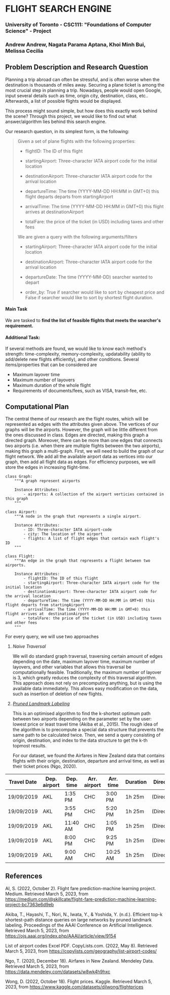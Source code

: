 # FLIGHT SEARCH ENGINE

### University of Toronto - CSC111: "Foundations of Computer Science" - Project

### Andrew Andrew, Nagata Parama Aptana, Khoi Minh Bui, Melissa Cecilia

## Problem Description and Research Question

Planning a trip abroad can often be stressful, and is often worse when the destination is thousands of miles away. Securing a plane ticket is among the most crucial step in planning a trip. Nowadays, people would open Google, input several details such as time, origin city, destination, class, etc.. Afterwards, a list of possible flights would be displayed.

This process might sound simple, but how does this exactly work behind the scene? Through this project, we would like to find out what answer/algorithm lies behind this search engine.

Our research question, in its simplest form, is the following:

> Given a set of plane flights with the following properties:
>
> -   flightID: The ID of this flight
>
> -   startingAirport: Three-character IATA airport code for the initial location
>
> -   destinationAirport: Three-character IATA airport code for the arrival location
>
> -   departureTime: The time (YYYY-MM-DD HH:MM in GMT+0) this flight departs departs from startingAirport
>
> -   arrivalTime: The time (YYYY-MM-DD HH:MM in GMT+0) this flight arrives at destinationAirport
>
> -   totalFare: the price of the ticket (in USD) including taxes and other fees
>
> We are given a query with the following arguments/filters
>
> -   startingAirport: Three-character IATA airport code for the initial location
>
> -   destinationAirport: Three-character IATA airport code for the arrival location
>
> -   departureDate: The time (YYYY-MM-DD) searcher wanted to depart
>
> -   order_by: True if searcher would like to sort by cheapest price and False if searcher would like to sort by shortest flight duration.

#### Main Task

We are tasked to **find the list of feasible flights that meets the searcher's requirement.**

#### Additional Task:

If several methods are found, we would like to know each method's strength: time-complexity, memory-complexity, updatability (ability to add/delete new flights efficiently), and other conditions. Several items/properties that can be considered are
-   Maximum layover time
-   Maximum number of layovers
-   Maximum duration of the whole flight
-   Requirements of documents/fees, such as VISA, transit-fee, etc.

## Computational Plan

The central theme of our research are the flight routes, which will be represented as edges with the attributes given above. The vertices of our graphs will be the airports. However, the graph will be little different from the ones discussed in class. Edges are directed, making this graph a directed graph. Moreover, there can be more than one edges that connects two airports (i.e. when there are multiple flights between the two airports), making this graph a multi-graph. First, we will need to build the graph of our flight network. We add all the available airport data as vertices into our graph, then add all flight data as edges. For efficiency purposes, we will store the edges in increasing flight-time.

``` {frame="single"}
class Graph:
    """A graph represent airports
    
    Instance Attributes:
        - airports: A collection of the airport verticies contained in this graph
    """

class Airport:
    """A node in the graph that represents a single airport. 

    Instance Attributes:
        - ID: Three-character IATA airport-code
        - city: The location of the airport
        - flights: A list of flight edges that contain each flight's ID
    """
    
class Flight:
    """An edge in the graph that represents a flight between two airports. 
    
    Instance Attributes:
        - flightID: The ID of this flight
        - startingAirport: Three-character IATA airport code for the initial location
        - destinationAirport: Three-character IATA airport code for the arrival location
        - departureTime: The time (YYYY-MM-DD HH:MM in GMT+0) this flight departs from startingAirport
        - arrivalTime: The time (YYYY-MM-DD HH:MM in GMT+0) this flight arrives at  destinationAirport
        - totalFare: the price of the ticket (in USD) including taxes and other fees
    """
```

For every query, we will use two approaches

1.  *Naive Traversal*

    We will do standard graph traversal, traversing certain amount of edges depending on the date, maximum layover time, maximum number of layovers, and other variables that allows this traversal be computationally feasible. Traditionally, the maximum number of layover is $3$, which greatly reduces the complexity of this traversal algorithm.
    This approach does not rely on precomputing anything, but is using the available data immediately. This allows easy modification on the data, such as insertion of deletion of new flights.

2.  [*Pruned Landmark Labeling*](https://ojs.aaai.org/index.php/AAAI/article/view/9154)

    This is an optimised algorithm to find the k-shortest optimum path between two airports depending on the parameter set by the user: lowest price or least travel time (Akiba et al., 2015). The rough idea of the algorithm is to precompute a special data structure that prevents the same path to be calculated twice. Then, we send a query consisting of origin, destination, and index to the data structure to get the k-th topmost results.

    For our dataset, we found the Airfares in New Zealand data that contains flights with their origin, destination, departure and arrival time, as well as their ticket prices (Ngo, 2020).

  | Travel Date | Dep. airport | Dep. time | Arr. airport | Arr. time | Duration |  Direct  | Transit | Baggage |     Airline     | Airfare |       
  |-------------|--------------|-----------|--------------|-----------|----------|----------|---------|---------|-----------------|---------|
  |19/09/2019   |    AKL       | 1:35 PM   |    CHC       | 3:00 PM   | 1h 25m   |(Direct)  |  N/A    |  N/A    |     Jetstar     |   111   |         
  |19/09/2019   |    AKL       | 3:55 PM   |    CHC       | 5:20 PM   | 1h 25m   |(Direct)  |  N/A    |  N/A    |     Jetstar     |   111   |         
  |19/09/2019   |    AKL       |11:40 AM   |    CHC       | 1:05 PM   | 1h 25m   |(Direct)  |  N/A    |  N/A    |     Jetstar     |   132   |         
  |19/09/2019   |    AKL       | 8:00 PM   |    CHC       | 9:25 PM   | 1h 25m   |(Direct)  |  N/A    |  N/A    |     Jetstar     |   132   |         
  |19/09/2019   |    AKL       | 9:00 AM   |    CHC       |10:25 AM   | 1h 25m   |(Direct)  |  N/A    |  N/A    | Air New Zealand |   133   |         

## References

AI, S. (2022, October 2). Flight fare prediction-machine learning project. Medium. Retrieved March 5, 2023, from <https://medium.com/@skillcate/flight-fare-prediction-machine-learning-project-bc7363e6d9eb>

Akiba, T., Hayashi, T., Nori, N., Iwata, Y., &amp; Yoshida, Y. (n.d.). Efficient top-k shortest-path distance queries on large networks by pruned landmark labeling. Proceedings of the AAAI Conference on Artificial Intelligence. Retrieved March 5, 2023, from <https://ojs.aaai.org/index.php/AAAI/article/view/9154>

List of airport codes Excel PDF. CopyLists.com. (2022, May 8). Retrieved March 5, 2023, from <https://copylists.com/geography/list-airport-codes/>

Ngo, T. (2020, December 18). Airfares in New Zealand. Mendeley Data. Retrieved March 5, 2023, from <https://data.mendeley.com/datasets/w8wk4h9hxc>

Wong, D. (2022, October 18). Flight prices. Kaggle. Retrieved March 5, 2023, from <https://www.kaggle.com/datasets/dilwong/flightprices>
